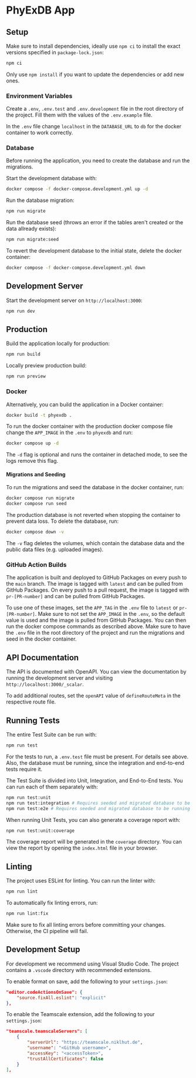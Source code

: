 # PhyExDB App

## Setup

Make sure to install dependencies, ideally use `npm ci` to install the exact versions specified in `package-lock.json`:

```bash
npm ci
```

Only use `npm install` if you want to update the dependencies or add new ones.

### Environment Variables

Create a `.env`, `.env.test` and `.env.development` file in the root directory of the project. Fill them with the values of the `.env.example` file.

In the `.env` file change `localhost` in the `DATABASE_URL` to `db` for the docker container to work correctly.

### Database

Before running the application, you need to create the database and run the migrations.

Start the development database with:

```bash
docker compose -f docker-compose.development.yml up -d
```

Run the database migration:

```bash
npm run migrate
```

Run the database seed (throws an error if the tables aren't created or the data allready exists):

```bash
npm run migrate:seed
```

To revert the development database to the initial state, delete the docker container:

```bash
docker compose -f docker-compose.development.yml down
```


## Development Server

Start the development server on `http://localhost:3000`:

```bash
npm run dev
```

## Production

Build the application locally for production:

```bash
npm run build
```

Locally preview production build:

```bash
npm run preview
```

### Docker

Alternatively, you can build the application in a Docker container:

```bash
docker build -t phyexdb .
```

To run the docker container with the production docker compose file change the `APP_IMAGE` in the `.env` to `phyexdb` and run:

```bash
docker compose up -d
```

The `-d` flag is optional and runs the container in detached mode, to see the logs remove this flag.

#### Migrations and Seeding

To run the migrations and seed the database in the docker container, run:

```bash
docker compose run migrate
docker compose run seed
```

The production database is not reverted when stopping the container to prevent data loss. To delete the database, run:

```bash
docker compose down -v
```

The `-v` flag deletes the volumes, which contain the database data and the public data files (e.g. uploaded images).

### GitHub Action Builds

The application is built and deployed to GitHub Packages on every push to the `main` branch. The image is tagged with `latest` and can be pulled from GitHub Packages. On every push to a pull request, the image is tagged with `pr-[PR-number]` and can be pulled from GitHub Packages.

To use one of these images, set the `APP_TAG` in the `.env` file to `latest` or `pr-[PR-number]`. Make sure to not set the `APP_IMAGE` in the `.env`, so the default value is used and the image is pulled from GitHub Packages. You can then run the docker compose commands as described above. Make sure to have the `.env` file in the root directory of the project and run the migrations and seed in the docker container.

## API Documentation

The API is documented with OpenAPI. You can view the documentation by running the development server and visiting `http://localhost:3000/_scalar`.

To add additional routes, set the `openAPI` value of `defineRouteMeta` in the respective route file.

## Running Tests

The entire Test Suite can be run with:

```bash
npm run test
```

For the tests to run, a `.env.test` file must be present. For details see above. Also, the database must be running, since the integration and end-to-end tests require it.

The Test Suite is divided into Unit, Integration, and End-to-End tests. You can run each of them separately with:

```bash
npm run test:unit
npm run test:integration # Requires seeded and migrated database to be running
npm run test:e2e # Requires seeded and migrated database to be running
```

When running Unit Tests, you can also generate a coverage report with:

```bash
npm run test:unit:coverage
```

The coverage report will be generated in the `coverage` directory. You can view the report by opening the `index.html` file in your browser.

## Linting

The project uses ESLint for linting. You can run the linter with:

```bash
npm run lint
```

To automatically fix linting errors, run:

```bash
npm run lint:fix
```

Make sure to fix all linting errors before committing your changes. Otherwise, the CI pipeline will fail.

## Development Setup

For development we recommend using Visual Studio Code. The project contains a `.vscode` directory with recommended extensions. 

To enable format on save, add the following to your `settings.json`:

```json
"editor.codeActionsOnSave": {
    "source.fixAll.eslint": "explicit"
},
```

To enable the Teamscale extension, add the following to your `settings.json`:

```json
"teamscale.teamscaleServers": [
    {
        "serverUrl": "https://teamscale.niklhut.de",
        "username": "<GitHub username>",
        "accessKey": "<accessToken>",
        "trustAllCertificates": false
    }
],
```